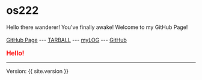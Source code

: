 # os222
Hello there wanderer! You've finally awake! Welcome to my GitHub Page!
<br><br>
[GitHub Page](https://felixtjahyadi.github.io/os222/) ---
[TARBALL](SandBox/felixtjahyadi.tar.xz) ---
[myLOG](TXT/mylog.txt) ---
[GitHub](https://github.com/felixtjahyadi/os222/)
<br><br>
<span style="color:red; font-weight:bold; font-size:larger;">Hello!</span>
<hr>
Version: {{ site.version }}
